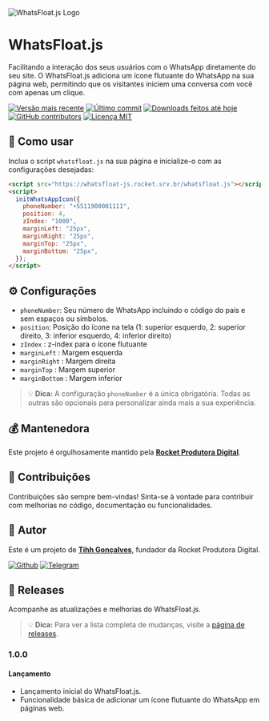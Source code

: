 <img src="https://media.tenor.com/2JflSruPHP4AAAAi/123.gif" alt="WhatsFloat.js Logo">

# WhatsFloat.js

Facilitando a interação dos seus usuários com o WhatsApp diretamente do seu site. O WhatsFloat.js adiciona um ícone flutuante do WhatsApp na sua página web, permitindo que os visitantes iniciem uma conversa com você com apenas um clique.

[![Versão mais recente](https://img.shields.io/github/release/tihhgoncalves/whatsfloat.js.svg?style=flat)]()
[![Último commit](https://img.shields.io/github/last-commit/tihhgoncalves/whatsfloat.js.svg?style=flat)]()
[![Downloads feitos até hoje](https://img.shields.io/github/downloads/tihhgoncalves/whatsfloat.js/total.svg?style=flat)]()
[![GitHub contributors](https://img.shields.io/github/contributors/tihhgoncalves/whatsfloat.js.svg?style=flat)]()
[![Licença MIT](https://img.shields.io/badge/License-MIT-yellow.svg)](https://opensource.org/licenses/)

## 📝 Como usar

Inclua o script `whatsfloat.js` na sua página e inicialize-o com as configurações desejadas:

```html
<script src="https://whatsfloat-js.rocket.srv.br/whatsfloat.js"></script>
<script>
  initWhatsAppIcon({
    phoneNumber: "+5511900001111",
    position: 4,
    zIndex: "1000",
    marginLeft: "25px",
    marginRight: "25px",
    marginTop: "25px",
    marginBottom: "25px",
  });
</script>
```

## ⚙️ Configurações

- `phoneNumber`: Seu número de WhatsApp incluindo o código do país e sem espaços ou símbolos.
- `position`: Posição do ícone na tela (1: superior esquerdo, 2: superior direito, 3: inferior esquerdo, 4: inferior direito)
- `zIndex` : z-index para o ícone flutuante
- `marginLeft` : Margem esquerda
- `marginRight` : Margem direita
- `marginTop` : Margem superior
- `marginBottom` : Margem inferior

> 💡 **Dica:** A configuração `phoneNumber` é a única obrigatória. Todas as outras são opcionais para personalizar ainda mais a sua experiência.

## 💰 Mantenedora

Este projeto é orgulhosamente mantido pela **[Rocket Produtora Digital](http://www.produtorarocket.com)**.

## 🤝 Contribuições

Contribuições são sempre bem-vindas! Sinta-se à vontade para contribuir com melhorias no código, documentação ou funcionalidades.

## 🧠 Autor

Este é um projeto de **[Tihh Gonçalves](https://github.com/tihhgoncalves)**, fundador da Rocket Produtora Digital.

[![Github](https://img.shields.io/badge/GitHub-181717.svg?style=for-the-badge&logo=GitHub&logoColor=white)](https://github.com/tihhgoncalves)
[![Telegram](https://img.shields.io/badge/Telegram-26A5E4.svg?style=for-the-badge&logo=Telegram&logoColor=white)](https://t.me/tihhgoncalves)

## 🚀 Releases

Acompanhe as atualizações e melhorias do WhatsFloat.js.

> 💡 **Dica:** Para ver a lista completa de mudanças, visite a [página de releases](https://github.com/tihhgoncalves/whatsfloat.js/releases).

### 1.0.0

#### Lançamento

- Lançamento inicial do WhatsFloat.js.
- Funcionalidade básica de adicionar um ícone flutuante do WhatsApp em páginas web.
